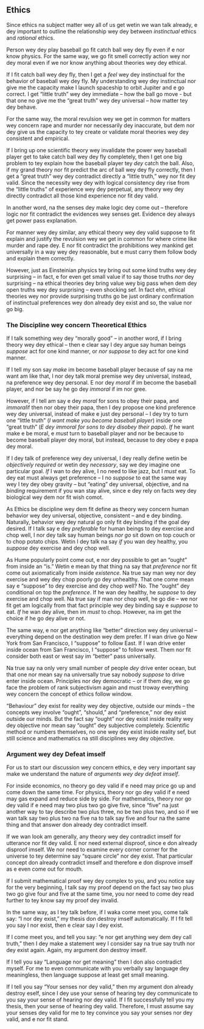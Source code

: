 ## Ethics

Since ethics na subject matter wey all of us get wetin we wan talk already, e dey important to outline the relationship wey dey between *instinctual* ethics and *rational* ethics.

Person wey dey play baseball go fit catch ball wey dey fly even if e nor know physics. For the same way, we go fit smell correctly action wey nor dey moral even if we nor know anything about theories wey dey ethical.

If I fit catch ball wey dey fly, then I get a *feel* wey dey instinctual for the behavior of baseball wey dey fly. My understanding wey dey instinctual nor give me the capacity make I launch spaceship to orbit Jupiter and e go correct. I get “little truth” wey dey immediate – how the ball go move -  but that one no give me the “great truth” wey dey universal – how matter tey dey behave.

For the same way, the moral revulsion wey we get in common for matters wey concern rape and murder nor necessarily dey inaccurate, but dem nor dey give us the capacity to tey create or validate moral theories wey dey consistent and empirical.

If I bring up one scientific theory wey invalidate the power wey baseball player get to take catch ball wey dey fly completely, then I get one big problem to tey explain how the baseball player tey *dey* catch the ball. Also, if my grand theory nor fit predict the arc of ball wey dey fly correctly, then I get a “great truth” wey dey contradict directly a “little truth,” wey  nor fit dey valid. Since the necessity wey dey with logical consistency dey rise from the “little truths” of experience wey dey perpetual, any theory wey dey directly contradict all those kind experience nor fit dey valid.

In another word, na the senses dey make logic dey come out – therefore logic nor fit contradict the evidences wey senses get. Evidence dey always get power pass explanation.

For manner wey dey similar, any ethical theory wey dey valid suppose to fit explain and justify the revulsion wey we get in common for where crime like murder and rape dey. E nor fit contradict the prohibitions wey mankind get universally in a way wey dey reasonable, but e must carry them follow body and explain them correctly.

However, just as Einsteinian physics tey bring out some kind truths wey dey surprising – in fact, e for even get small value if to say those truths *nor* dey surprising – na ethical theories dey bring value wey big pass when dem dey open truths wey dey surprising – even shocking sef. In fact ehn, ethical theories wey nor provide surprising truths go be just ordinary confirmation of instinctual preferences wey don already dey exist and so, the value nor go big.

### The Discipline wey concern Theoretical Ethics

If I talk something wey dey “morally good” – in another word, if I bring theory wey dey ethical – then e clear say I dey argue say human beings *suppose* act for one kind manner, or *nor suppose* to dey act for one kind manner.

If I tell my son say *make* im become baseball player because of say na me want am like that, I nor dey talk moral premise wey dey universal, instead, na preference wey dey personal. E nor dey *moral* if im become the baseball player, and nor be say he go dey *immoral* if im nor gree.

However, if I tell am say e dey *moral* for sons to obey their papa, and *immoral*if then nor obey their papa, then I dey propose one kind preference wey dey universal, instead of make e just dey personal – I dey try to turn one “little truth” (*I want make you become baseball player*) inside one “great truth” (*E dey immoral for sons to dey disobey their papa*). *If* he want make e be moral, e *must* turn to baseball player and nor be because to become baseball player dey moral, but instead, because to dey obey e papa dey moral. 

If I dey talk of preference wey dey universal, I dey really define wetin be *objectively required* or wetin dey *necessary*, say we dey imagine one particular goal. *If* I wan to dey alive, I no need to like jazz, but I *must* eat. To dey eat must always get preference – I no *suppose* to eat the same way wey I tey dey obey gravity – but “eating” dey universal, objective, and na *binding* requirement if you wan stay alive, since e dey rely on facts wey dey biological wey dem nor fit wish comot.

As Ethics be discipline wey dem fit define as theory wey concern human behavior wey dey universal, objective, consistent – and e dey binding. Naturally, behavior wey dey natural go only fit dey binding if the goal dey desired. If I talk say e dey *preferable* for human beings to dey exercise and chop well, I nor dey talk say human beings *nor go* sit down on top couch or to chop potato chips. Wetin I dey talk na say *if* you wan dey healthy, you *suppose* dey exercise and dey chop well.

As Hume popularly point come out, e nor dey possible to get an “ought” from inside an “is.” Wetin e mean by that thing na say that *preference* nor fit come out axiomatically from inside *existence*. Na true say man wey nor dey exercise and wey dey chop poorly go dey unhealthy. That one come mean say e “suppose” to dey exercise and dey chop well? No. The “ought” dey conditional on top the *preference*. If he wan dey healthy, he *suppose* to dey exercise and chop well. Na true say if man nor chop well, he go die – we nor fit get am logically from that fact principle wey dey binding say e *suppose* to eat. *If* he wan dey alive, then im *must* to chop. However, na im get the choice if he go dey alive or not.

The same way, e nor get anything like “better” direction wey dey universal – everything depend on the destination wey dem prefer. If I wan drive go New York from San Francisco, I “suppose” to follow East. If I wan drive enter inside ocean from San Francisco, I “suppose” to follow west. Them nor fit consider both east or west say im “better” pass universally.

Na true say na only very small number of people *dey* drive enter ocean, but that one nor mean say na universally true say nobody *suppose* to drive enter inside ocean. Principles nor dey democratic – or if them dey, we go face the problem of rank subjectivism again and must troway everything wey concern the concept of ethics follow window.

“Behaviour” dey exist for reality wey dey objective, outside our minds – the concepts wey involve “ought”, “should,” and “preference,” nor dey exist outside our minds. But the fact say “ought” nor dey exist inside reality wey dey objective nor mean say “ought” dey subjective completely. Scientific method or numbers themselves, no one wey dey exist inside reality sef, but still science and mathematics na still disciplines wey dey objective.

### Argument wey dey Defeat imself

For us to start our discussion wey concern ethics, e dey very important say make we understand the nature of *arguments wey dey defeat imself*.

For inside economics, no theory go dey valid if e need may price go up and come down the same time. For physics, theory nor go dey valid if e need may gas expand and reduce side by side. For mathematics, theory nor go dey valid if e need may two plus two go give five, since “five” na just another way to tay describe two plus three, no be two plus two, and so if we wan talk say two plus two na five na to talk say five and four na the same thing and that answer don already dey contradict imself.

If we wan look am generally, any theory wey dey contradict imself for utterance nor fit dey valid. E nor need external disproof, since e don already disproof imself. We nor need to examine every corner corner for the universe to tey determine say “square circle” nor dey exist. That particular concept don already contradict imself and therefore e don disprove imself as e even come out for mouth.

If I submit mathematical proof wey dey complex to you, and you notice say for the very beginning, I talk say my proof depend on the fact say two plus two go give four and five at the same time, you nor need to come dey read further to tey know say my proof dey invalid.

In the same way, as I tey talk before, if I waka come meet you, come talk say: “I nor dey exist,” my thesis don destroy imself automatically. If I fit tell you say I nor exist, then e clear say I dey exist.

If I come meet you, and tell you say: “e nor get anything wey dem dey call truth,” then I dey make a statement wey I consider say na true say truth nor dey exist again. Again, my argument don destroy imself.

If I tell you say “Language nor get meaning” then I don also contradict myself. For me to even communicate with you verbally say language dey meaningless, then language suppose at least get small meaning.

If I tell you say “Your senses nor dey valid,” then my argument don already destroy eself, since I dey use your sense of hearing tey dey communicate to you say your sense of hearing nor dey valid. If I fit successfully tell you my thesis, then your sense of hearing dey valid. Therefore, I must assume say your senses dey valid for me to tey convince you say your senses nor dey valid, and e nor fit stand.
